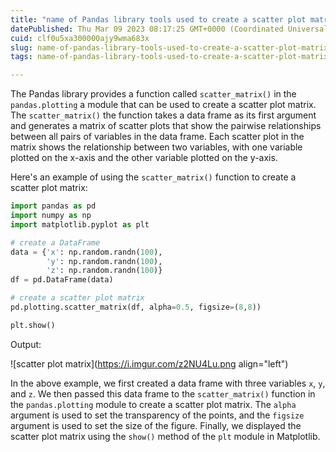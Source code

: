 ```yaml
---
title: "name of Pandas library tools used to create a scatter plot matrix?"
datePublished: Thu Mar 09 2023 08:17:25 GMT+0000 (Coordinated Universal Time)
cuid: clf0u5xa300000ajy9wma683x
slug: name-of-pandas-library-tools-used-to-create-a-scatter-plot-matrix
tags: name-of-pandas-library-tools-used-to-create-a-scatter-plot-matrix

---
```


The Pandas library provides a function called `scatter_matrix()` in the `pandas.plotting` a module that can be used to create a scatter plot matrix. The `scatter_matrix()` the function takes a data frame as its first argument and generates a matrix of scatter plots that show the pairwise relationships between all pairs of variables in the data frame. Each scatter plot in the matrix shows the relationship between two variables, with one variable plotted on the x-axis and the other variable plotted on the y-axis.

Here's an example of using the `scatter_matrix()` function to create a scatter plot matrix:

```python
import pandas as pd
import numpy as np
import matplotlib.pyplot as plt

# create a DataFrame
data = {'x': np.random.randn(100),
        'y': np.random.randn(100),
        'z': np.random.randn(100)}
df = pd.DataFrame(data)

# create a scatter plot matrix
pd.plotting.scatter_matrix(df, alpha=0.5, figsize=(8,8))

plt.show()
```

Output:

![scatter plot matrix](https://i.imgur.com/z2NU4Lu.png align="left")

In the above example, we first created a data frame with three variables `x`, `y`, and `z`. We then passed this data frame to the `scatter_matrix()` function in the `pandas.plotting` module to create a scatter plot matrix. The `alpha` argument is used to set the transparency of the points, and the `figsize` argument is used to set the size of the figure. Finally, we displayed the scatter plot matrix using the `show()` method of the `plt` module in Matplotlib.